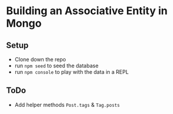 # Building an Associative Entity in Mongo

## Setup

* Clone down the repo
* run `npm seed` to seed the database
* run `npm console` to play with the data in a REPL

## ToDo

* Add helper methods `Post.tags` & `Tag.posts`
  

